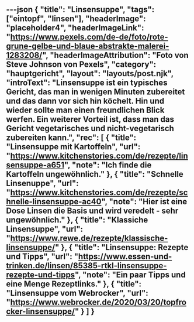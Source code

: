 ---json
{
    "title": "Linsensuppe",
    "tags": ["eintopf", "linsen"],
    "headerImage": "placeholder4",
    "headerImageLink": "https://www.pexels.com/de-de/foto/rote-grune-gelbe-und-blaue-abstrakte-malerei-1283208/",
    "headerImageAttribution": "Foto von Steve Johnson von Pexels",
    "category": "hauptgericht",
    "layout": "layouts/post.njk",
    "introText": "Linsensuppe ist ein typisches Gericht, das man in wenigen Minuten zubereitet und das dann vor sich hin köchelt. Hin und wieder sollte man einen freundlichen Blick werfen. Ein weiterer Vorteil ist, dass man das Gericht vegetarisches und nicht-vegetarisch zubereiten kann.",
    "rec": [
        {
        "title": "Linsensuppe mit Kartoffeln",
        "url": "https://www.kitchenstories.com/de/rezepte/linsensuppe-a651",
        "note": "Ich finde die Kartoffeln ungewöhnlich."
        },
        {
        "title": "Schnelle Linsenuppe",
        "url": "https://www.kitchenstories.com/de/rezepte/schnelle-linsensuppe-ac40",
        "note": "Hier ist eine Dose Linsen die Basis und wird veredelt - sehr ungewöhnlich."
        },
        {
        "title": "Klassiche Linsensuppe",
        "url": "https://www.rewe.de/rezepte/klassische-linsensuppe/"
        },
        {
        "title": "Linsensuppe: Rezepte und Tipps",
        "url": "https://www.essen-und-trinken.de/linsen/85385-rtkl-linsensuppe-rezepte-und-tipps",
        "note": "Ein paar Tipps und eine Menge Rezeptlinks."
        },
        {
          "title": "Linsensuppe vom Webrocker",
          "url": "https://www.webrocker.de/2020/03/20/topfrocker-linsensuppe/"
        }
    ]
}
---

